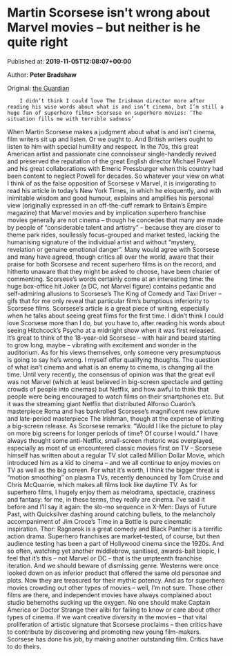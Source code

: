 
# Martin Scorsese isn't wrong about Marvel movies – but neither is he quite right

Published at: **2019-11-05T12:08:07+00:00**

Author: **Peter Bradshaw**

Original: [the Guardian](https://www.theguardian.com/film/2019/nov/05/martin-scorsese-marvel-movies-the-irishman)


        I didn’t think I could love The Irishman director more after reading his wise words about what is and isn’t cinema, but I’m still a huge fan of superhero films• Scorsese on superhero movies: ‘The situation fills me with terrible sadness’
      
When Martin Scorsese makes a judgment about what is and isn’t cinema, film writers sit up and listen. Or we ought to. And British writers ought to listen to him with special humility and respect. In the 70s, this great American artist and passionate cine connoisseur single-handedly revived and preserved the reputation of the great English director Michael Powell and his great collaborations with Emeric Pressburger when this country had been content to neglect Powell for decades.
So whatever your view on what I think of as the false opposition of Scorsese v Marvel, it is invigorating to read his article in today’s New York Times, in which he eloquently, and with inimitable wisdom and good humour, explains and amplifies his personal view (originally expressed in an off-the-cuff remark to Britain’s Empire magazine) that Marvel movies and by implication superhero franchise movies generally are not cinema – though he concedes that many are made by people of “considerable talent and artistry” – because they are closer to theme park rides, soullessly focus-grouped and market tested, lacking the humanising signature of the individual artist and without “mystery, revelation or genuine emotional danger”.
Many would agree with Scorsese and many have agreed, though critics all over the world, aware that their praise for both Scorsese and recent superhero films is on the record, and hitherto unaware that they might be asked to choose, have been charier of commenting. Scorsese’s words certainly come at an interesting time: the huge box-office hit Joker (a DC, not Marvel figure) contains pedantic and self-admiring allusions to Scorsese’s The King of Comedy and Taxi Driver – gifs that for me only reveal that particular film’s bumptious inferiority to Scorsese films.
Scorsese’s article is a great piece of writing, especially when he talks about seeing great films for the first time. I didn’t think I could love Scorsese more than I do, but you have to, after reading his words about seeing Hitchcock’s Psycho at a midnight show when it was first released. It’s great to think of the 18-year-old Scorsese – with hair and beard starting to grow long, maybe – vibrating with excitement and wonder in the auditorium.
As for his views themselves, only someone very presumptuous is going to say he’s wrong. I myself offer qualifying thoughts. The question of what isn’t cinema and what is an enemy to cinema, is changing all the time. Until very recently, the consensus of opinion was that the great evil was not Marvel (which at least believed in big-screen spectacle and getting crowds of people into cinemas) but Netflix, and how awful to think that people were being encouraged to watch films on their smartphones etc.
But it was the streaming giant Netflix that distributed Alfonso Cuarón’s masterpiece Roma and has bankrolled Scorsese’s magnificent new picture and late-period masterpiece The Irishman, though at the expense of limiting a big-screen release. As Scorsese remarks: “Would I like the picture to play on more big screens for longer periods of time? Of course I would.” I have always thought some anti-Netflix, small-screen rhetoric was overplayed, especially as most of us encountered classic movies first on TV – Scorsese himself has written about a regular TV slot called Million Dollar Movie, which introduced him as a kid to cinema – and we all continue to enjoy movies on TV as well as the big screen. For what it’s worth, I think the bigger threat is “motion smoothing” on plasma TVs, recently denounced by Tom Cruise and Chris McQuarrie, which makes all films look like daytime TV.
As for superhero films, I hugely enjoy them as melodrama, spectacle, craziness and fantasy: for me, in these terms, they really are cinema. I’ve said it before and I’ll say it again: the slo-mo sequence in X-Men: Days of Future Past, with Quicksilver dashing around catching bullets, to the melancholy accompaniment of Jim Croce’s Time in a Bottle is pure cinematic inspiration. Thor: Ragnarok is a great comedy and Black Panther is a terrific action drama. Superhero franchises are market-tested, of course, but then audience testing has been a part of Hollywood cinema since the 1920s. And so often, watching yet another middlebrow, sanitised, awards-bait biopic, I feel that it’s this – not Marvel or DC – that is the umpteenth franchise iteration. And we should beware of dismissing genre. Westerns were once looked down on as inferior product that offered the same old personae and plots. Now they are treasured for their mythic potency.
And as for superhero movies crowding out other types of movies – well, I’m not sure. Those other films are there, and independent movies have always complained about studio behemoths sucking up the oxygen. No one should make Captain America or Doctor Strange their alibi for failing to know or care about other types of cinema. If we want creative diversity in the movies – that vital proliferation of artistic signature that Scorsese proclaims – then critics have to contribute by discovering and promoting new young film-makers. Scorsese has done his job, by making another outstanding film. Critics have to do theirs.
